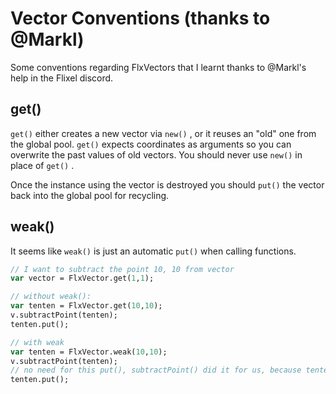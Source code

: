 # Vector Conventions (thanks to @Markl)

Some conventions regarding FlxVectors that I learnt thanks to @Markl's help in the Flixel discord.

## get()

`get()` either creates a new vector via `new()` , or it reuses an "old" one from the global pool.
`get()` expects coordinates as arguments so you can overwrite the past values of old vectors.
You should never use `new()` in place of `get()` .

Once the instance using the vector is destroyed you should `put()` the vector back into the global pool for recycling.

## weak()

It seems like `weak()` is just an automatic `put()` when calling functions.

``` haxe
// I want to subtract the point 10, 10 from vector
var vector = FlxVector.get(1,1);

// without weak():
var tenten = FlxVector.get(10,10);
v.subtractPoint(tenten);
tenten.put();

// with weak
var tenten = FlxVector.weak(10,10);
v.subtractPoint(tenten);
// no need for this put(), subtractPoint() did it for us, because tenten was weak!
tenten.put();
```
